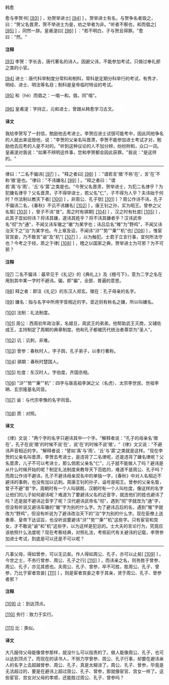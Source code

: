
韩愈

愈与李贺书[
[\[93\]](#note_93)
] ，劝贺举进士[
[\[94\]](#note_94)
]
。贺举进士有名，与贺争名者毁之，曰："贺父名晋肃，贺不举进士为是，劝之举者为非。"听者不察也，和而倡之[
[\[95\]](#note_95)
] ，同然一辞。皇甫湜曰[
[\[96\]](#note_96)
] ："若不明白，子与贺且得罪。"愈曰："然。"

#### 注释 

[\[93\]](#noteBack_93)
李贺：字长吉，唐代著名的诗人。因避父讳，不能参加考试，只做过奉礼郎之类的小官。

[\[94\]](#noteBack_94)
进士：唐代科举制度分常科和制科，常科是定期分科举行的考试，有秀才、明经、进士、明法等名目；制科是皇帝临时特设的考试。

[\[95\]](#noteBack_95)
和（hè）而倡之：一唱一和。倡，同"唱"。

[\[96\]](#noteBack_96)
皇甫湜：字持正，元和进士，曾跟从韩愈学习古文。![ft](media/Image00002.jpg)

#### 译文 

我给李贺写了一封信，勉励他去考进士。李贺应进士试很可能考中，因此同他争名的人就出来诋毁他，说："李贺的父亲名叫晋肃，李贺不能参加进士考试才对，勉励他去应考的人是不对的。"听到这种议论的人不加分辨，纷纷附和，众口一词。皇甫湜对我说："如果不辨明这件事，您和李贺都会因此获罪。"我说："是这样的。"

------------------------------------------------------------------------

律曰："二名不偏讳[
[\[97\]](#note_97)
] 。"释之者曰[
[\[98\]](#note_98)
]
："谓若言'徵'不称'在'，言'在'不称'徵'是也。"律曰："不讳嫌名[
[\[99\]](#note_99)
]
。"释之者曰："谓若'禹'与'雨'、'丘'与'蓲'之类是也。"今贺父名晋肃，贺举进士，为犯二名律乎？为犯嫌名律乎？父名晋肃，子不得举进士，若父名"仁"，子不得为人乎？夫讳始于何时？作法制以教天下者[
[\[100\]](#note_100)
] ，非周公、孔子欤[
[\[101\]](#note_101)
] ？周公作诗不讳，孔子不偏讳二名，《春秋》不讥不讳嫌名[
[\[102\]](#note_102)
] 。康王钊之孙，实为昭王。曾参之父名晳[
[\[103\]](#note_103)
] ，曾子不讳"昔"。周之时有骐期[
[\[104\]](#note_104)
] ，汉之时有杜度[
[\[105\]](#note_105)
]
，此其子宜如何讳？将讳其嫌，遂讳其姓乎？将不讳其嫌者乎？汉讳武帝名"彻"为"通"，不闻又讳车辙之"辙"为某字也；讳吕后名"雉"为"野鸡"，不闻又讳治天下之"治"为某字也。今上章及诏，不闻讳"浒""势""秉""机"也[
[\[106\]](#note_106)
] 。惟宦官宫妾，乃不敢言"谕"及"机"[
[\[107\]](#note_107)
]
，以为触犯。士君子立言行事，宜何所法守也？今考之于经，质之于律[
[\[108\]](#note_108)
] ，稽之以国家之典，贺举进士为可邪？为不可邪？

#### 注释 

[\[97\]](#noteBack_97)
二名不偏讳：最早见于《礼记》的《典礼上》及《檀弓下》，意为二字之名在用到其中某一字时不避讳。偏，即"徧"，全部、普遍的意思。

[\[98\]](#noteBack_98)
释之者：即注《礼记》的东汉人郑玄。徵在：孔子母亲的名字。

[\[99\]](#noteBack_99)
嫌名：指与名字中所用字音相近的字。音近则有称名之嫌，所以叫嫌名。

[\[100\]](#noteBack_100)
法制：礼法制度。

[\[101\]](#noteBack_101)
周公：西周初年政治家，名姬旦，周武王的弟弟。他帮助武王灭商，又辅佐成王，主持制定了周朝的典章制度。他和孔子都被历代统治者尊崇为"圣人"。

[\[102\]](#noteBack_102)
讥：讥刺，非难。

[\[103\]](#noteBack_103)
曾参：春秋时人，字子舆，孔子弟子，以孝行著称。

[\[104\]](#noteBack_104)
骐期：春秋时楚国人。

[\[105\]](#noteBack_105)
杜度：东汉时人，字伯度，齐国丞相。

[\[106\]](#noteBack_106)
"浒""势""秉""机"：四字与唐高祖李渊之父（名虎）、太宗李世民、世祖李昞、玄宗隆基名同音。

[\[107\]](#noteBack_107)
谕：与代宗李豫的名字同音。

[\[108\]](#noteBack_108)
质：对照。![ft](media/Image00002.jpg)

#### 译文 

《律》文说："两个字的名字只避讳其中一个字。"解释者说："孔子的母亲名'徵在'，孔子在说'徵'的时候不说'在'，说'在'的时候不说'徵'。"《律》文又说："不避讳声音相近的字。"解释者说："譬如'禹'与'雨'、'丘'与'蓲'之类就是这样。"现在李贺的父亲名叫晋肃，李贺去考进士，是违背了二名律呢，还是违背了嫌名律呢？父名晋肃，儿子不可以考进士，那么倘若父亲名"仁"，儿子就不能做人了吗？避讳是从什么时候开始的呢？制定礼法制度来教导天下百姓的，难道不是周公、孔子吗？而周公作诗不避讳，孔子不避讳母亲双名中的单独一字，《春秋》中对人名相近不避讳的事例，也没有加以讥刺。周康王钊的孙子，谥号是昭王。曾参的父亲名晳，曾子不避"昔"字。周朝时有一个人叫骐期，汉朝时有一个人叫杜度，像这样的名字让他们的儿子如何避讳呢？难道为了要避讳父名的近音字，就连他们的姓也避讳了吗？还是就不避讳近音字了呢？汉代避讳武帝名"彻"，遇到"彻"字就改为"通"字，但没有听说又避讳车辙的"辙"字为别的什么字。为了避讳吕后的名，遇到"雉"字就改为"野鸡"，但没有听说为了避讳改治天下的"治"字为别的什么字。现在臣僚上送奏章、皇帝下达诏旨，也没听说要避讳"浒""势""秉""机"这些字。只有宦官和宫女，才不敢说"谕"和"机"这些字，以为这样是犯忌的。士大夫的言论行为，究竟应该依照什么法度呢？现在考察经典，对照礼法，考核前代有关避讳的记载，李贺参加进士考试，到底是可以还是不可以呢？

------------------------------------------------------------------------

凡事父母，得如曾参，可以无讥矣。作人得如周公、孔子，亦可以止矣[
[\[109\]](#note_109)
] 。今世之士，不务行曾参、周公、孔子之行[
[\[110\]](#note_110)
]
，而讳亲之名，则务胜于曾参、周公、孔子，亦见其惑也。夫周公、孔子、曾参，卒不可胜，胜周公、孔子、曾参，乃比于宦者宫妾[
[\[111\]](#note_111)
] 。则是宦者宫妾之孝于其亲，贤于周公、孔子、曾参者邪？

#### 注释 

[\[109\]](#noteBack_109)
止：到达顶点。

[\[110\]](#noteBack_110)
务行：致力于实行。

[\[111\]](#noteBack_111)
比：类似。![ft](media/Image00002.jpg)

#### 译文 

大凡服侍父母能像曾参那样，就没什么可以指责的了。做人能像周公、孔子，也可以达到顶点了。而现在的读书人，不努力学曾参、周公、孔子行事，却要在避讳亲人的名字上去超越曾参、周公、孔子，真是太糊涂了。周公、孔子、曾参，毕竟是无法超过的，要是在避讳上超过周公、孔子、曾参，那就像宦官、宫女一样了。这些宦官、宫女对父母的孝顺，还能胜过周公、孔子、曾参吗？


